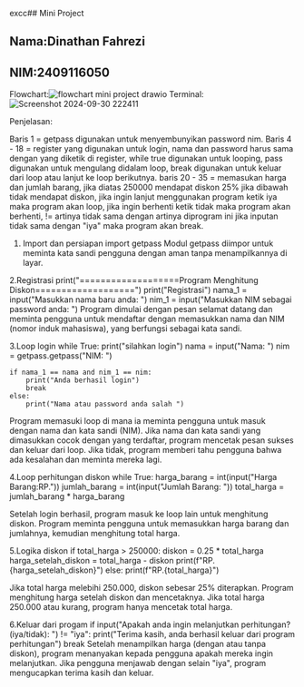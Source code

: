 excc## Mini Project
## Nama:Dinathan Fahrezi
## NIM:2409116050

Flowchart:![flowchart mini project drawio](https://github.com/user-attachments/assets/e03c4568-d62b-43f4-9312-cc0c59c5c51d)
Terminal:![Screenshot 2024-09-30 222411](https://github.com/user-attachments/assets/b311bd98-95f7-464e-8b4f-8f81320a00d1)

Penjelasan:

Baris 1 =  getpass digunakan untuk menyembunyikan password nim.
Baris 4 - 18 = register yang digunakan untuk login, nama dan password harus sama dengan yang diketik di register, while true digunakan untuk looping, pass digunakan untuk mengulang didalam loop, break digunakan untuk keluar dari loop atau lanjut ke loop berikutnya.
baris 20 - 35 = memasukan harga dan jumlah barang, jika diatas 250000 mendapat diskon 25% jika dibawah tidak mendapat diskon, jika ingin lanjut menggunakan program ketik iya maka program akan loop, jika ingin berhenti ketik tidak maka program  akan berhenti, != artinya tidak sama dengan artinya diprogram ini jika inputan tidak sama dengan "iya" maka program akan break.
1. Import dan persiapan
   import getpass
Modul getpass diimpor untuk meminta kata sandi pengguna dengan aman tanpa menampilkannya di layar.

2.Registrasi
  print("===================Program Menghitung Diskon===================")
  print("Registrasi")
  nama_1 = input("Masukkan nama baru anda: ")
  nim_1 = input("Masukkan NIM sebagai password anda: ")
Program dimulai dengan pesan selamat datang dan meminta pengguna untuk mendaftar dengan memasukkan nama dan NIM (nomor induk mahasiswa), yang berfungsi sebagai kata sandi.

3.Loop login
while True:
    print("silahkan login")
    nama = input("Nama: ")
    nim = getpass.getpass("NIM: ")
    
    if nama_1 == nama and nim_1 == nim:
        print("Anda berhasil login")
        break
    else:
        print("Nama atau password anda salah ")

Program memasuki loop di mana ia meminta pengguna untuk masuk dengan nama dan kata sandi (NIM). Jika nama dan kata sandi yang dimasukkan cocok dengan yang terdaftar, program mencetak pesan sukses dan keluar dari loop. Jika tidak, program memberi tahu pengguna bahwa ada kesalahan dan meminta mereka lagi.

4.Loop perhitungan diskon
while True:
    harga_barang = int(input("Harga Barang:RP.")) 
    jumlah_barang = int(input("Jumlah Barang: "))
    total_harga = jumlah_barang * harga_barang 
    
Setelah login berhasil, program masuk ke loop lain untuk menghitung diskon. Program meminta pengguna untuk memasukkan harga barang dan jumlahnya, kemudian menghitung total harga.

5.Logika diskon
if total_harga > 250000:
    diskon = 0.25 * total_harga 
    harga_setelah_diskon = total_harga - diskon
    print(f"RP.{harga_setelah_diskon}")
else:
    print(f"RP.{total_harga}")

Jika total harga melebihi 250.000, diskon sebesar 25% diterapkan. Program menghitung harga setelah diskon dan mencetaknya. Jika total harga 250.000 atau kurang, program hanya mencetak total harga.

6.Keluar dari progam
if input("Apakah anda ingin melanjutkan perhitungan? (iya/tidak): ") != "iya":
    print("Terima kasih, anda berhasil keluar dari program perhitungan")
    break
Setelah menampilkan harga (dengan atau tanpa diskon), program menanyakan kepada pengguna apakah mereka ingin melanjutkan. Jika pengguna menjawab dengan selain "iya", program mengucapkan terima kasih dan keluar.






